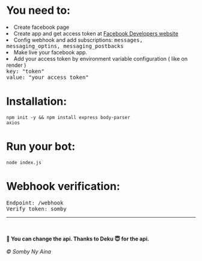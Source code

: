 # You need to:
<li>Create facebook page</li>
<li>Create app and get access token at <a href="https://developers.facebook.com">Facebook Developers website</a></li>
<li>Config webhook and add subscriptions: <tt>messages, messaging_optins, messaging_postbacks</tt></li>
<li>Make live your facebook app.</li>
<li>Add your access token by environment variable configuration ( like on render )</li>
<tt>key: "token"</tt><br>
<tt>value: "your access token"</tt>

# Installation:
<code>npm init -y && npm install express body-parser axios</code>

# Run your bot:
<code>node index.js</code>

# Webhook verification:
<tt>Endpoint: /webhook</tt><br>
<tt>Verify token: somby</tt>
<hr><br><br>
<b>📌 You can change the api. Thanks to Deku 😇 for the api.</b><br><br>
<i>&copy; Somby Ny Aina</i>
